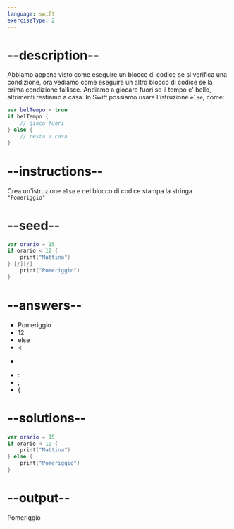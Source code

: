```yaml
---
language: swift
exerciseType: 2
---
```


# --description--

Abbiamo appena visto come eseguire un blocco di codice se si verifica una condizione, ora vediamo come eseguire un altro blocco di codice se la prima condizione fallisce.
Andiamo a giocare fuori se il tempo e' bello, altrimenti restiamo a casa.
In Swift possiamo usare l'istruzione `else`, come:
```swift
var belTempo = true
if belTempo {
	// gioca fuori
} else {
	// resta a casa
}
```

# --instructions--

Crea un'istruzione `else` e nel blocco di codice stampa la stringa `"Pomeriggio"`

# --seed--

```swift
var orario = 15
if orario < 12 {
    print("Mattina")
} [/][/]
    print("Pomeriggio")
}
```

# --answers--

- Pomeriggio
- 12
- else
-  < 
-  > 
- :
- ;
-  {

# --solutions--

```swift
var orario = 15
if orario < 12 {
    print("Mattina")
} else {
    print("Pomeriggio")
}
```

# --output--

Pomeriggio
